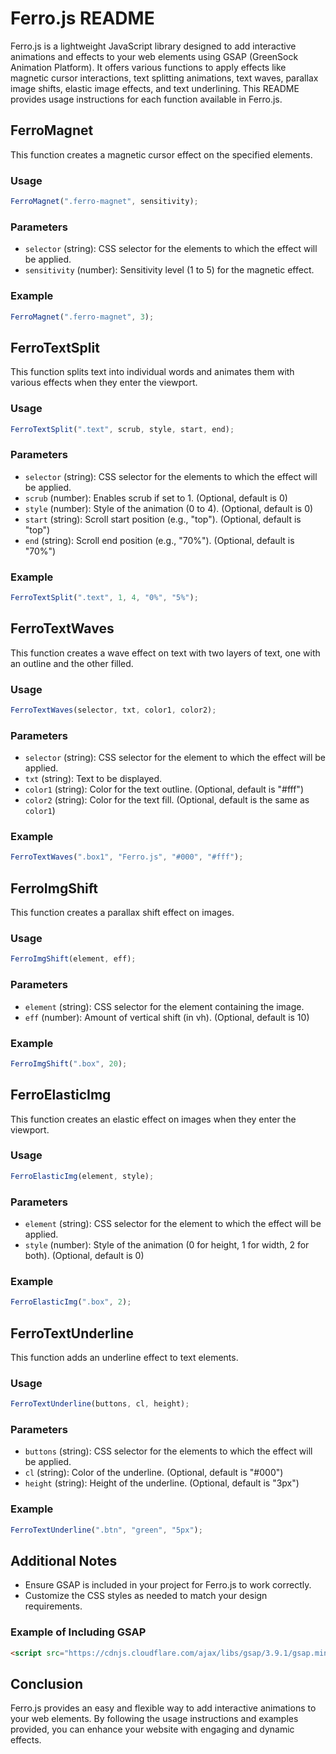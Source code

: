 # Ferro.js README

Ferro.js is a lightweight JavaScript library designed to add interactive animations and effects to your web elements using GSAP (GreenSock Animation Platform). It offers various functions to apply effects like magnetic cursor interactions, text splitting animations, text waves, parallax image shifts, elastic image effects, and text underlining. This README provides usage instructions for each function available in Ferro.js.

## FerroMagnet

This function creates a magnetic cursor effect on the specified elements.

### Usage
```javascript
FerroMagnet(".ferro-magnet", sensitivity);
```

### Parameters
- `selector` (string): CSS selector for the elements to which the effect will be applied.
- `sensitivity` (number): Sensitivity level (1 to 5) for the magnetic effect.

### Example
```javascript
FerroMagnet(".ferro-magnet", 3);
```

## FerroTextSplit

This function splits text into individual words and animates them with various effects when they enter the viewport.

### Usage
```javascript
FerroTextSplit(".text", scrub, style, start, end);
```

### Parameters
- `selector` (string): CSS selector for the elements to which the effect will be applied.
- `scrub` (number): Enables scrub if set to 1. (Optional, default is 0)
- `style` (number): Style of the animation (0 to 4). (Optional, default is 0)
- `start` (string): Scroll start position (e.g., "top"). (Optional, default is "top")
- `end` (string): Scroll end position (e.g., "70%"). (Optional, default is "70%")

### Example
```javascript
FerroTextSplit(".text", 1, 4, "0%", "5%");
```

## FerroTextWaves

This function creates a wave effect on text with two layers of text, one with an outline and the other filled.

### Usage
```javascript
FerroTextWaves(selector, txt, color1, color2);
```

### Parameters
- `selector` (string): CSS selector for the element to which the effect will be applied.
- `txt` (string): Text to be displayed.
- `color1` (string): Color for the text outline. (Optional, default is "#fff")
- `color2` (string): Color for the text fill. (Optional, default is the same as `color1`)

### Example
```javascript
FerroTextWaves(".box1", "Ferro.js", "#000", "#fff");
```

## FerroImgShift

This function creates a parallax shift effect on images.

### Usage
```javascript
FerroImgShift(element, eff);
```

### Parameters
- `element` (string): CSS selector for the element containing the image.
- `eff` (number): Amount of vertical shift (in vh). (Optional, default is 10)

### Example
```javascript
FerroImgShift(".box", 20);
```

## FerroElasticImg

This function creates an elastic effect on images when they enter the viewport.

### Usage
```javascript
FerroElasticImg(element, style);
```

### Parameters
- `element` (string): CSS selector for the element to which the effect will be applied.
- `style` (number): Style of the animation (0 for height, 1 for width, 2 for both). (Optional, default is 0)

### Example
```javascript
FerroElasticImg(".box", 2);
```

## FerroTextUnderline

This function adds an underline effect to text elements.

### Usage
```javascript
FerroTextUnderline(buttons, cl, height);
```

### Parameters
- `buttons` (string): CSS selector for the elements to which the effect will be applied.
- `cl` (string): Color of the underline. (Optional, default is "#000")
- `height` (string): Height of the underline. (Optional, default is "3px")

### Example
```javascript
FerroTextUnderline(".btn", "green", "5px");
```

## Additional Notes

- Ensure GSAP is included in your project for Ferro.js to work correctly.
- Customize the CSS styles as needed to match your design requirements.

### Example of Including GSAP
```html
<script src="https://cdnjs.cloudflare.com/ajax/libs/gsap/3.9.1/gsap.min.js"></script>
```

## Conclusion

Ferro.js provides an easy and flexible way to add interactive animations to your web elements. By following the usage instructions and examples provided, you can enhance your website with engaging and dynamic effects.
